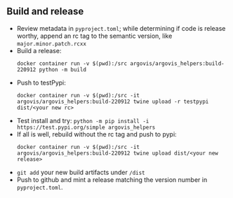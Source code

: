 ## Build and release

 - Review metadata in `pyproject.toml`; while determining if code is release worthy, append an rc tag to the semantic version, like `major.minor.patch.rcxx`
 - Build a release:
   ```
   docker container run -v $(pwd):/src argovis/argovis_helpers:build-220912 python -m build
   ```
 - Push to testPypi: 
   ```
   docker container run -v $(pwd):/src -it argovis/argovis_helpers:build-220912 twine upload -r testpypi dist/<your new rc>
   ```
 - Test install and try: `python -m pip install -i https://test.pypi.org/simple argovis_helpers`
 - If all is well, rebuild without the rc tag and push to pypi: 
   ```
   docker container run -v $(pwd):/src -it argovis/argovis_helpers:build-220912 twine upload dist/<your new release>
   ```
 - `git add` your new build artifacts under `/dist`
 - Push to github and mint a release matching the version number in `pyproject.toml`.

  